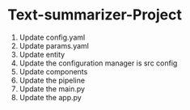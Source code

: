 # Text-summarizer-Project

1.  Update config.yaml
2.  Update params.yaml
3.  Update entity
4.  Update the configuration manager is src config
5.  Update components
6.  Update the pipeline
7.  Update the main.py
8.  Update the app.py